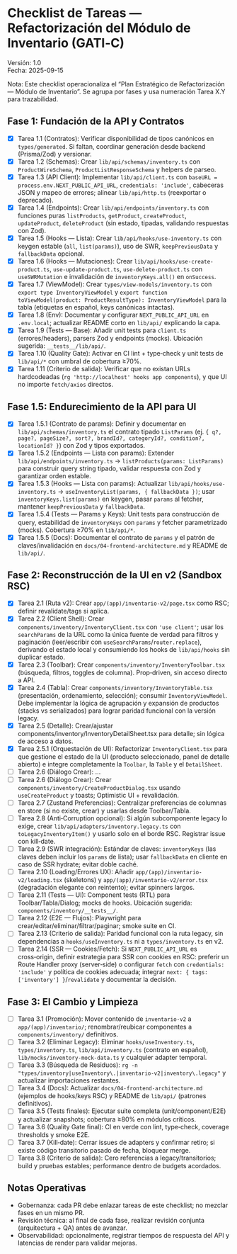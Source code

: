 # Checklist de Tareas — Refactorización del Módulo de Inventario (GATI‑C)

Versión: 1.0  
Fecha: 2025-09-15

Nota: Este checklist operacionaliza el “Plan Estratégico de Refactorización — Módulo de Inventario”. Se agrupa por fases y usa numeración Tarea X.Y para trazabilidad.

## Fase 1: Fundación de la API y Contratos

- [x] Tarea 1.1 (Contratos): Verificar disponibilidad de tipos canónicos en `types/generated`. Si faltan, coordinar generación desde backend (Prisma/Zod) y versionar.
- [x] Tarea 1.2 (Schemas): Crear `lib/api/schemas/inventory.ts` con `ProductWireSchema`, `ProductListResponseSchema` y helpers de parseo.
- [x] Tarea 1.3 (API Client): Implementar `lib/api/client.ts` con `baseURL = process.env.NEXT_PUBLIC_API_URL`, `credentials: 'include'`, cabeceras JSON y mapeo de errores; alinear `lib/api/http.ts` (reexportar o deprecado).
- [x] Tarea 1.4 (Endpoints): Crear `lib/api/endpoints/inventory.ts` con funciones puras `listProducts`, `getProduct`, `createProduct`, `updateProduct`, `deleteProduct` (sin estado, tipadas, validando respuestas con Zod).
- [x] Tarea 1.5 (Hooks — Lista): Crear `lib/api/hooks/use-inventory.ts` con keygen estable (`all`, `list(params)`), uso de SWR, `keepPreviousData` y `fallbackData` opcional.
- [x] Tarea 1.6 (Hooks — Mutaciones): Crear `lib/api/hooks/use-create-product.ts`, `use-update-product.ts`, `use-delete-product.ts` con `useSWRMutation` e invalidación de `inventoryKeys.all()` en `onSuccess`.
- [x] Tarea 1.7 (ViewModel): Crear `types/view-models/inventory.ts` con `export type InventoryViewModel` y `export function toViewModel(product: ProductResultType): InventoryViewModel` para la tabla (etiquetas en español, keys canónicas intactas).
- [x] Tarea 1.8 (Env): Documentar y configurar `NEXT_PUBLIC_API_URL` en `.env.local`; actualizar README corto en `lib/api/` explicando la capa.
- [x] Tarea 1.9 (Tests — Base): Añadir unit tests para `client.ts` (errores/headers), parsers Zod y endpoints (mocks). Ubicación sugerida: `__tests__/lib/api/`.
- [x] Tarea 1.10 (Quality Gate): Activar en CI lint + type‑check y unit tests de `lib/api/*` con umbral de cobertura ≥70%.
- [x] Tarea 1.11 (Criterio de salida): Verificar que no existan URLs hardcodeadas (`rg 'http://localhost' hooks app components`), y que UI no importe `fetch/axios` directos.

## Fase 1.5: Endurecimiento de la API para UI

- [x] Tarea 1.5.1 (Contrato de params): Definir y documentar en `lib/api/schemas/inventory.ts` el contrato tipado `ListParams` (ej. `{ q?, page?, pageSize?, sort?, brandId?, categoryId?, condition?, locationId? }`) con Zod y tipos exportados.
- [x] Tarea 1.5.2 (Endpoints — Lista con params): Extender `lib/api/endpoints/inventory.ts` → `listProducts(params: ListParams)` para construir query string tipado, validar respuesta con Zod y garantizar orden estable.
- [x] Tarea 1.5.3 (Hooks — Lista con params): Actualizar `lib/api/hooks/use-inventory.ts` → `useInventoryList(params, { fallbackData })`; usar `inventoryKeys.list(params)` en keygen, pasar `params` al fetcher, mantener `keepPreviousData` y `fallbackData`.
- [x] Tarea 1.5.4 (Tests — Params y Keys): Unit tests para construcción de query, estabilidad de `inventoryKeys` con `params` y fetcher parametrizado (mocks). Cobertura ≥70% en `lib/api/*`.
- [x] Tarea 1.5.5 (Docs): Documentar el contrato de `params` y el patrón de claves/invalidación en `docs/04-frontend-architecture.md` y README de `lib/api/`.

## Fase 2: Reconstrucción de la UI en v2 (Sandbox RSC)

- [x] Tarea 2.1 (Ruta v2): Crear `app/(app)/inventario-v2/page.tsx` como RSC; definir revalidate/tags si aplica.
- [x] Tarea 2.2 (Client Shell): Crear `components/inventory/InventoryClient.tsx` con `'use client'`; usar los `searchParams` de la URL como la única fuente de verdad para filtros y paginación (leer/escribir con `useSearchParams`/`router.replace`), derivando el estado local y consumiendo los hooks de `lib/api/hooks` sin duplicar estado.
- [x] Tarea 2.3 (Toolbar): Crear `components/inventory/InventoryToolbar.tsx` (búsqueda, filtros, toggles de columna). Prop‑driven, sin acceso directo a API.
- [x] Tarea 2.4 (Tabla): Crear `components/inventory/InventoryTable.tsx` (presentación, ordenamiento, selección); consumir `InventoryViewModel`. Debe implementar la lógica de agrupación y expansión de productos (stacks vs serializados) para lograr paridad funcional con la versión legacy.
- [x] Tarea 2.5 (Detalle): Crear/ajustar components/inventory/InventoryDetailSheet.tsx para detalle; sin lógica de acceso a datos.
- [x] Tarea 2.5.1 (Orquestación de UI): Refactorizar `InventoryClient.tsx` para que gestione el estado de la UI (producto seleccionado, panel de detalle abierto) e integre completamente la `Toolbar`, la `Table` y el `DetailSheet`.
- [ ] Tarea 2.6 (Diálogo Crear): ...
- [ ] Tarea 2.6 (Diálogo Crear): Crear `components/inventory/CreateProductDialog.tsx` usando `useCreateProduct` y toasts; Optimistic UI + revalidación.
- [ ] Tarea 2.7 (Zustand Preferencias): Centralizar preferencias de columnas en store (si no existe, crear) y usarlas desde Toolbar/Tabla.
- [ ] Tarea 2.8 (Anti‑Corruption opcional): Si algún subcomponente legacy lo exige, crear `lib/api/adapters/inventory.legacy.ts` con `toLegacyInventoryItem()` y usarlo solo en el borde RSC. Registrar issue con kill‑date.
- [ ] Tarea 2.9 (SWR integración): Estándar de claves: `inventoryKeys` (las claves deben incluir los `params` de lista); usar `fallbackData` en cliente en caso de SSR hydrate; evitar doble caché.
- [ ] Tarea 2.10 (Loading/Errores UX): Añadir `app/(app)/inventario-v2/loading.tsx` (skeletons) y `app/(app)/inventario-v2/error.tsx` (degradación elegante con reintento); evitar spinners largos.
- [ ] Tarea 2.11 (Tests — UI): Component tests (RTL) para Toolbar/Tabla/Dialog; mocks de hooks. Ubicación sugerida: `components/inventory/__tests__/`.
- [ ] Tarea 2.12 (E2E — Flujos): Playwright para crear/editar/eliminar/filtrar/paginar; smoke suite en CI.
- [ ] Tarea 2.13 (Criterio de salida): Paridad funcional con la ruta legacy, sin dependencias a `hooks/useInventory.ts` ni a `types/inventory.ts` en v2.
- [ ] Tarea 2.14 (SSR — Cookies/Fetch): Si `NEXT_PUBLIC_API_URL` es cross‑origin, definir estrategia para SSR con cookies en RSC: preferir un Route Handler proxy (server‑side) o configurar `fetch` con `credentials: 'include'` y política de cookies adecuada; integrar `next: { tags: ['inventory'] }`/`revalidate` y documentar la decisión.

## Fase 3: El Cambio y Limpieza

- [ ] Tarea 3.1 (Promoción): Mover contenido de `inventario-v2` a `app/(app)/inventario/`; renombrar/reubicar componentes a `components/inventory/` definitivos.
- [ ] Tarea 3.2 (Eliminar Legacy): Eliminar `hooks/useInventory.ts`, `types/inventory.ts`, `lib/api/inventory.ts` (contrato en español), `lib/mocks/inventory-mock-data.ts` y cualquier adapter temporal.
- [ ] Tarea 3.3 (Búsqueda de Residuos): `rg -n "types/inventory|useInventory\.|inventario-v2|inventory\.legacy"` y actualizar importaciones restantes.
- [ ] Tarea 3.4 (Docs): Actualizar `docs/04-frontend-architecture.md` (ejemplos de hooks/keys RSC) y README de `lib/api/` (patrones definitivos).
- [ ] Tarea 3.5 (Tests finales): Ejecutar suite completa (unit/component/E2E) y actualizar snapshots; cobertura ≥80% en módulos críticos.
- [ ] Tarea 3.6 (Quality Gate final): CI en verde con lint, type‑check, coverage thresholds y smoke E2E.
- [ ] Tarea 3.7 (Kill‑date): Cerrar issues de adapters y confirmar retiro; si existe código transitorio pasado de fecha, bloquear merge.
- [ ] Tarea 3.8 (Criterio de salida): Cero referencias a legacy/transitorios; build y pruebas estables; performance dentro de budgets acordados.

## Notas Operativas

- Gobernanza: cada PR debe enlazar tareas de este checklist; no mezclar fases en un mismo PR.
- Revisión técnica: al final de cada fase, realizar revisión conjunta (arquitectura + QA) antes de avanzar.
- Observabilidad: opcionalmente, registrar tiempos de respuesta del API y latencias de render para validar mejoras.

